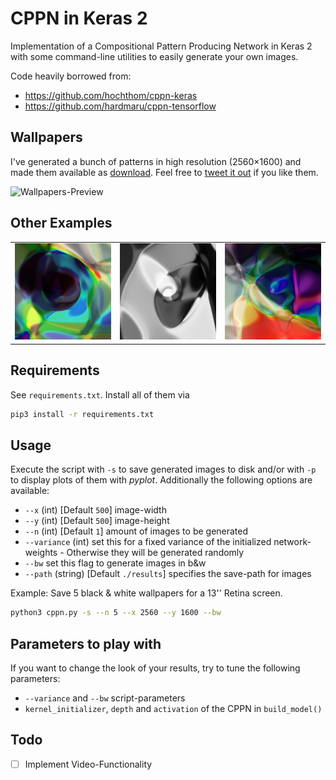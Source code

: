 # CPPN in Keras 2

Implementation of a Compositional Pattern Producing Network in Keras 2 with some command-line utilities to easily generate your own images.

Code heavily borrowed from:
* https://github.com/hochthom/cppn-keras
* https://github.com/hardmaru/cppn-tensorflow


## Wallpapers

I've generated a bunch of patterns in high resolution (2560×1600) and made them available as [download](https://goo.gl/U9jBuh). Feel free to [tweet it out](https://twitter.com/intent/tweet?text=CPPN-Wallpapers%20by%20%40wottpal%20https%3A%2F%2Fgoo.gl%2FU9jBuh) if you like them.

![Wallpapers-Preview](https://github.com/wottpal/cppn-keras/raw/wallpapers/CPPN-Wallpapers.gif)


## Other Examples

| | | |
|:-------------------------:|:-------------------------:|:-------------------------:|
|<img width="500" src="./examples/img.01.var124.png">|<img width="500" src="./examples/img.07.var126.png">|<img width="500" src="./examples/img.02.var112.png">|


## Requirements
See `requirements.txt`. Install all of them via

```bash
pip3 install -r requirements.txt
````


## Usage

Execute the script with `-s` to save generated images to disk and/or with `-p` to display plots of them with *pyplot*. Additionally the following options are available:

* `--x` (int) [Default `500`] image-width
* `--y` (int) [Default `500`] image-height
* `--n` (int) [Default `1`] amount of images to be generated
* `--variance` (int) set this for a fixed variance of the initialized network-weights - Otherwise they will be generated randomly
* `--bw` set this flag to generate images in b&w
* `--path` (string) [Default `./results`] specifies the save-path for images

Example: Save 5 black & white wallpapers for a 13'' Retina screen.
```bash
python3 cppn.py -s --n 5 --x 2560 --y 1600 --bw
```


## Parameters to play with

If you want to change the look of your results, try to tune the following parameters:

* `--variance` and `--bw` script-parameters
* `kernel_initializer`, `depth` and `activation` of the CPPN in `build_model()`


## Todo

- [ ] Implement Video-Functionality
